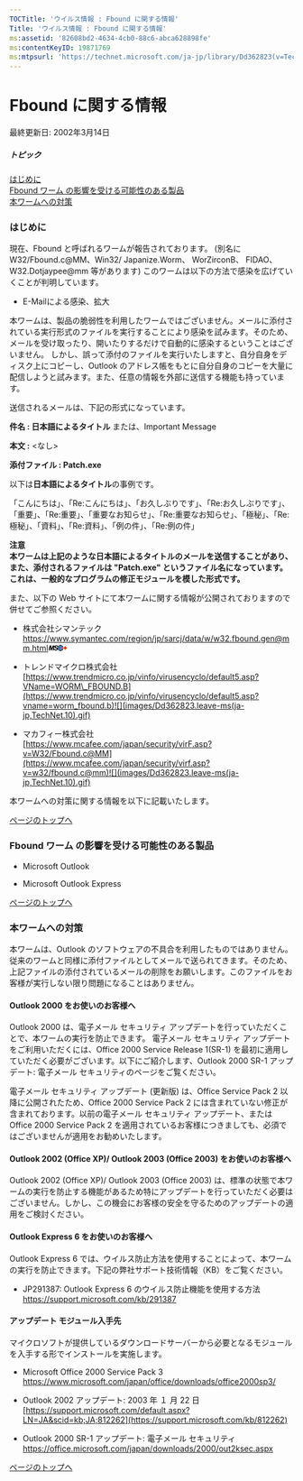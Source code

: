 ```yaml
---
TOCTitle: 'ウイルス情報 : Fbound に関する情報'
Title: 'ウイルス情報 : Fbound に関する情報'
ms:assetid: '82608bd2-4634-4cb0-88c6-abca628898fe'
ms:contentKeyID: 19871769
ms:mtpsurl: 'https://technet.microsoft.com/ja-jp/library/Dd362823(v=TechNet.10)'
---
```


Fbound に関する情報
===================

最終更新日: 2002年3月14日

##### トピック

[](#ecaa)[はじめに](#ecaa)  
[](#ebaa)[Fbound ワーム の影響を受ける可能性のある製品](#ebaa)  
[](#eaaa)[本ワームへの対策](#eaaa)  

### はじめに

現在、Fbound と呼ばれるワームが報告されております。 (別名に W32/Fbound.c@MM、Win32/ Japanize.Worm、 WorZirconB、 FIDAO、W32.Dotjaypee@mm 等があります) このワームは以下の方法で感染を広げていくことが判明しています。

-   E-Mailによる感染、拡大

本ワームは、製品の脆弱性を利用したワームではございません。メールに添付されている実行形式のファイルを実行することにより感染を試みます。そのため、メールを受け取ったり、開いたりするだけで自動的に感染するということはございません。 しかし、誤って添付のファイルを実行いたしますと、自分自身をディスク上にコピーし、Outlook のアドレス帳をもとに自分自身のコピーを大量に配信しようと試みます。また、任意の情報を外部に送信する機能も持っています。

送信されるメールは、下記の形式になっています。

**件名 : 日本語によるタイトル** または、Important Message

**本文 :** &lt;なし&gt;

**添付ファイル : Patch.exe**

以下は**日本語によるタイトル**の事例です。

「こんにちは」、「Re:こんにちは」、「お久しぶりです」、「Re:お久しぶりです」、「重要」、「Re:重要」、「重要なお知らせ」、「Re:重要なお知らせ」、「極秘」、「Re:極秘」、「資料」、「Re:資料」、「例の件」、「Re:例の件」

**注意**  
**本ワームは上記のような日本語によるタイトルのメールを送信することがあり、また、添付されるファイルは "Patch.exe" というファイル名になっています。これは、一般的なプログラムの修正モジュールを模した形式です。**

また、以下の Web サイトにて本ワームに関する情報が公開されておりますので併せてご参照ください。

-   株式会社シマンテック  
    <https://www.symantec.com/region/jp/sarcj/data/w/w32.fbound.gen@mm.html>![](images/Dd362823.leave-ms(ja-jp,TechNet.10).gif)

-   トレンドマイクロ株式会社  
    [https://www.trendmicro.co.jp/vinfo/virusencyclo/default5.asp?VName=WORM\_FBOUND.B](https://www.trendmicro.co.jp/vinfo/virusencyclo/default5.asp?vname=worm_fbound.b)![](images/Dd362823.leave-ms(ja-jp,TechNet.10).gif)

-   マカフィー株式会社  
    [https://www.mcafee.com/japan/security/virF.asp?v=W32/Fbound.c@MM](https://www.mcafee.com/japan/security/virf.asp?v=w32/fbound.c@mm)![](images/Dd362823.leave-ms(ja-jp,TechNet.10).gif)

本ワームへの対策に関する情報を以下に記載いたします。

[](#mainsection)[ページのトップへ](#mainsection)

### Fbound ワーム の影響を受ける可能性のある製品

-   Microsoft Outlook

-   Microsoft Outlook Express

[](#mainsection)[ページのトップへ](#mainsection)

### 本ワームへの対策

本ワームは、Outlook のソフトウェアの不具合を利用したものではありません。従来のワームと同様に添付ファイルとしてメールで送られてきます。そのため、上記ファイルの添付されているメールの削除をお願いします。このファイルをお客様が実行しない限り問題になることはありません。

#### Outlook 2000 をお使いのお客様へ

Outlook 2000 は、電子メール セキュリティ アップデートを行っていただくことで、本ワームの実行を防止できます。 電子メール セキュリティ アップデートをご利用いただくには、Office 2000 Service Release 1(SR-1) を最初に適用していただく必要がございます。以下にご紹介します、Outlook 2000 SR-1 アップデート: 電子メール セキュリティのページをご覧ください。

電子メール セキュリティ アップデート (更新版) は、Office Service Pack 2 以降に公開されたため、Office 2000 Service Pack 2 には含まれていない修正が含まれております。以前の電子メール セキュリティ アップデート、または Office 2000 Service Pack 2 を適用されているお客様につきましても、必須ではございませんが適用をお勧めいたします。

#### Outlook 2002 (Office XP)/ Outlook 2003 (Office 2003) をお使いのお客様へ

Outlook 2002 (Office XP)/ Outlook 2003 (Office 2003) は、標準の状態で本ワームの実行を防止する機能があるため特にアップデートを行っていただく必要はございません。しかし、この機会にお客様の安全を守るためのアップデートの適用をご検討ください。

#### Outlook Express 6 をお使いのお客様へ

Outlook Express 6 では、ウイルス防止方法を使用することによって、本ワームの実行を防止できます。下記の弊社サポート技術情報（KB）をご覧ください。

-   JP291387: Outlook Express 6 のウイルス防止機能を使用する方法  
    <https://support.microsoft.com/kb/291387>

#### アップデート モジュール入手先

マイクロソフトが提供しているダウンロードサーバーから必要となるモジュールを入手する形でインストールを実施します。

-   Microsoft Office 2000 Service Pack 3  
    <https://www.microsoft.com/japan/office/downloads/office2000sp3/>

-   Outlook 2002 アップデート: 2003 年 １ 月 22 日  
    [https://support.microsoft.com/default.aspx?LN=JA&scid=kb;JA;812262](https://support.microsoft.com/kb/812262)

-   Outlook 2000 SR-1 アップデート: 電子メール セキュリティ  
    <https://office.microsoft.com/japan/downloads/2000/out2ksec.aspx>

[](#mainsection)[ページのトップへ](#mainsection)